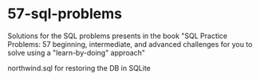 # 57-sql-problems
Solutions for the SQL problems presents in the book "SQL Practice Problems: 57 beginning, intermediate, and advanced challenges for you to solve using a "learn-by-doing" approach"

northwind.sql for restoring the DB in SQLite
